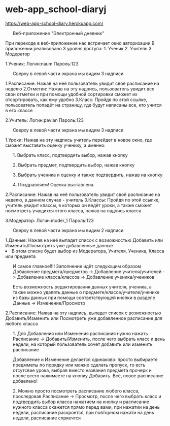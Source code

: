 # web-app_school-diaryj
https://web-app-school-diary.herokuapp.com/
<ul>Веб-приложение "Электронный дневник"</ul>
При переходе в веб-приложение нас встречает окно авторизации
В приложении реализовано 3 уровня доступа:
1. Ученик
2. Учитель
3. Модератор

1.Ученик: Логин:naum Пароль:123
<ol>Сверху в левой части экрана мы видим 3 надписи</ol>
1.Расписание: Нажав на неё пользователь увидит своё расписание на неделю
2.Отметки: Нажав на эту надпись, пользователь увидит все свои отметки и при помощи удобной сортировки сможет их отсортировать, как ему удобно
3.Класс: Пройдя по этой ссылке, пользователь попадёт на страницу, где будут написаны все, кто учится в его классе

2.Учитель: Логин:pavlan Пароль:123
<ol>Сверху в левой части экрана мы видим 3 надписи</ol>
1.Уроки: Нажав на эту надпись учитель перейдет в новое окно, где сможет выставить оценку ученику, а именно:
<ol>1. Выбрать класс, подтвердить выбор, нажав кнопку</ol>
<ol>2. Выбрать предмет, подтвердить выбор, нажав кнопку</ol>
<ol>3. Выбрать ученика и оценку и также подтвердить, нажав на кнопку</ol>
<ol>4. Поздравляем! Оценка выставлена.</ol>
2.Расписание: Нажав на неё пользователь увидит своё расписание на неделю, в данном случае - учитель
3.Классы: Пройдя по этой ссылке, учитель увидит классы, в которых он ведёт уроки, а также сможет посмотреть учащихся этого класса, нажав на надпись класса

3.Модератор: Логин:moder_1 Пароль:123
<ol>Сверху в левой части экрана мы видим 2 надписи</ol>
1.Данные: Нажав на неё выпадет список с возиожностью Добавить или Изменить/Посмотреть уже добавленные данные
<li>В этом списке будет выбор из Модератора, Учителя, Ученика, Класса или предмета</li>
<ol>И самое главное!!!! Заполнение идёт следующим образом Добавление предмета/предметов -> Добавление учителя/учителей -> Добавление класса/классов -> Добавление ученика/учеников</ol>
<ol>Есть возможность редактирования данных учителя, ученика, а также можно удалять данные о предмете/классе/учителе/ученике из базы данных при помощи соответствующей кнопки в разделе Данные -> Изменение/Просмотр</ol>
2.Расписание: Нажав на эту надпись, выпадет список с возиожностью Добавить/Изменить или Посмотреть уже добавленное расписание для любого класса
<ol>1. Для Добавления или Изменения расписания нужно нажать Расписание -> Добавить/Изменить, после чего выбрать класс и день недели, на который пользователь хочет добавить или изменить расписание</ol>
<ol>Добавление и Изменение делается одинаково: просто выбираете предмметы по порядку или можно сделать пропуск, то есть отсутсвие урока, выбрав вместо названия предмета прочерк и после всего нажимаете на кнопку Добавить. Всё, новое расписание добавлено!</ol>
<ol>2. Можно просто посмотреть расписание любого класса, проследовав Расписание -> Просмотр, после чего выбрать класс и подтвердить выбор класса нажатием на кнопку и расписание нужного класса окажется прямо перед вами, при нажатии на день недели, расписание раскроется, при повторном нажати на день недели, расписание спряечтся</ol>
